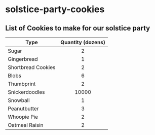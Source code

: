 # solstice-party-cookies

## List of Cookies to make for our solstice party

| Type | Quantity (dozens) |
|------|:--------:|
| Sugar|2 |
|Gingerbread| 1 |
|Shortbread Cookies| 2 |
|Blobs|6 |
|Thumbprint | 2 |
|Snickerdoodles|10000|
|Snowball| 1|
|Peanutbutter| 3|
|Whoopie Pie| 2|
|Oatmeal Raisin| 2 |
